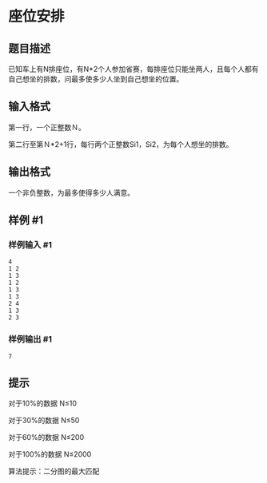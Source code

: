 # 座位安排

## 题目描述

已知车上有N排座位，有N\*2个人参加省赛，每排座位只能坐两人，且每个人都有自己想坐的排数，问最多使多少人坐到自己想坐的位置。


## 输入格式

第一行，一个正整数Ｎ。

第二行至第Ｎ\*2+1行，每行两个正整数Si1，Si2，为每个人想坐的排数。


## 输出格式

一个非负整数，为最多使得多少人满意。


## 样例 #1

### 样例输入 #1
```
4
1 2
1 3
1 2
1 3
1 3
2 4
1 3
2 3
```

### 样例输出 #1

```
7
```

## 提示

对于10%的数据  N≤10

对于30%的数据  N≤50

对于60%的数据  N≤200

对于100%的数据  N≤2000

算法提示：二分图的最大匹配

